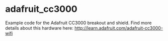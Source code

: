 adafruit_cc3000
===============

Example code for the Adafruit CC3000 breakout and shield.  Find more details about this hardware here: http://learn.adafruit.com/adafruit-cc3000-wifi
